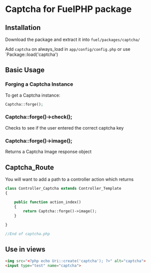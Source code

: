 # Captcha for FuelPHP package

## Installation

Download the package and extract it into `fuel/packages/captcha/`

Add `captcha` on always_load in `app/config/config.php` or use `Package::load('captcha')

## Basic Usage

### Forging a Captcha Instance
To get a Captcha instance:
```php
Captcha::forge();
```
### Captcha::forge()->check();
Checks to see if the user entered the correct captcha key

### Captcha::forge()->image();
Returns a Captcha Image response object

## Captcha_Route
You will want to add a path to a controller action which returns
```php
class Controller_Captcha extends Controller_Template
{

	public function action_index()
	{
		return Captcha::forge()->image();
	}

}

//End of captcha.php
```

## Use in views
```html
<img src="<?php echo Uri::create('captcha'); ?>" alt="captcha">
<input type="test" name="captcha">
```
